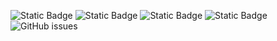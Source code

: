 ![Static Badge](https://img.shields.io/badge/blacklists-60-000000) ![Static Badge](https://img.shields.io/badge/blacklisted-3103726-cc0000) ![Static Badge](https://img.shields.io/badge/whitelisted-2244-00CC00) ![Static Badge](https://img.shields.io/badge/streaming_blacklist-28107-000000) ![GitHub issues](https://img.shields.io/github/issues/fabriziosalmi/blacklists)

